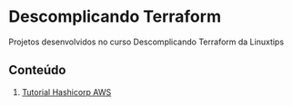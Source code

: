 # Descomplicando Terraform
Projetos desenvolvidos no curso Descomplicando Terraform da Linuxtips

## Conteúdo

1. [Tutorial Hashicorp AWS](https://github.com/viniciusbeckerdesouza/descomplicando-terraform-repo/blob/main/tutorial_hashicorp.MD)



